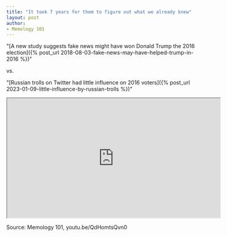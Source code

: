 ```yaml
---
title: "It took 7 years for them to figure out what we already knew"
layout: post
author:
- Memology 101
---
```


"[A new study suggests fake news might have won Donald Trump the 2016 election]({% post_url 2018-08-03-fake-news-may-have-helped-trump-in-2016 %})"

vs.

"[Russian trolls on Twitter had little influence on 2016 voters]({% post_url 2023-01-09-little-influence-by-russian-trolls %})"

<iframe width="560" height="315" src="https://www.youtube.com/embed/QdHomtsQvn0" title="It took 7 years for them to figure out what we already knew" allowfullscreen></iframe>

Source: Memology 101, youtu.be/QdHomtsQvn0
